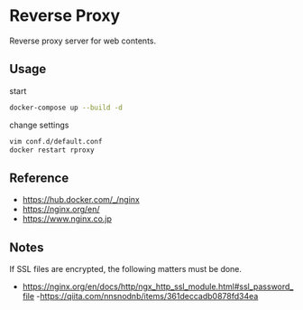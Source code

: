 # Reverse Proxy

Reverse proxy server for web contents.

## Usage

start

```bash
docker-compose up --build -d
```

change settings

```bash
vim conf.d/default.conf
docker restart rproxy
```

## Reference

- https://hub.docker.com/_/nginx
- https://nginx.org/en/
- https://www.nginx.co.jp

## Notes

If SSL files are encrypted, the following matters must be done.

- https://nginx.org/en/docs/http/ngx_http_ssl_module.html#ssl_password_file
-https://qiita.com/nnsnodnb/items/361deccadb0878fd34ea
